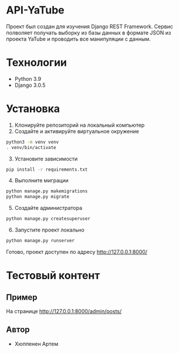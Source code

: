 # API-YaTube

Проект был создан для изучения Django REST Framework.
Сервис полволяет получать выборку из базы данных в формате JSON из проекта YaTube и проводить все манипуляции с данным.

# Технологии

- Python 3.9
- Django 3.0.5

# Установка

1. Клонируйте репозиторий на локальный компьютер
2. Создайте и активируйте виртуальное окружение
```bash
python3 -m venv venv
. venv/bin/activate
```
3. Установите зависимости
```bash
pip install -r requirements.txt
```
4. Выполните миграции
```bash
python manage.py makemigrations
python manage.py migrate
```
5. Создайте администратора
```bash
python manage.py createsuperuser
```
6. Запустите проект локально
```bash
python manage.py runserver
```
Готово, проект доступен по адресу http://127.0.0.1:8000/

# Тестовый контент
## Пример
На странице  http://127.0.0.1:8000/admin/posts/

## Автор

- Хюппенен Артем
